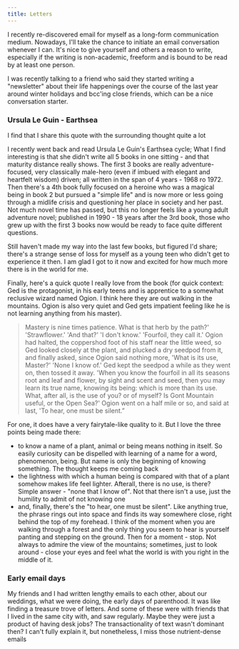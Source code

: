 ```yaml
---
title: Letters
---
```


I recently re-discovered email for myself as a long-form communication medium. Nowadays, I'll take the chance to initiate an email conversation whenever I can. It's nice to give yourself and others a reason to write, especially if the writing is non-academic, freeform and is bound to be read by at least one person.

I was recently talking to a friend who said they started writing a "newsletter" about their life happenings over the course of the last year around winter holidays and bcc'ing close friends, which can be a nice conversation starter.

### Ursula Le Guin - Earthsea

I find that I share this quote with the surrounding thought quite a lot

I recently went back and read Ursula Le Guin's Earthsea cycle; What I find interesting is that she didn't write all 5 books in one sitting - and that maturity distance really shows. The first 3 books are really adventure-focused, very classically male-hero (even if imbued with elegant and heartfelt wisdom) driven; all written in the span of 4 years - 1968 ro 1972. Then there's a 4th book fully focused on a heroine who was a magical being in book 2 but pursued a "simple life" and is now more or less going through a midlife crisis and questioning her place in society and her past. Not much novel time has passed, but this no longer feels like a young adult adventure novel; published in 1990 - 18 years after the 3rd book, those who grew up with the first 3 books now would be ready to face quite different questions.

Still haven't made my way into the last few books, but figured I'd share; there's a strange sense of loss for myself as a young teen who didn't get to experience it then. I am glad I got to it now and excited for how much more there is in the world for me.

Finally, here's a quick quote I really love from the book (for quick context: Ged is the protagonist, in his early teens and is apprentice to a somewhat reclusive wizard named Ogion. I think here they are out walking in the mountains. Ogion is also very quiet and Ged gets impatient feeling like he is not learning anything from his master).

> Mastery is nine times patience. What is that herb by the path?' 'Strawflower.' 'And that?' 'I don't know.' 'Fourfoil, they call it.' Ogion had halted, the coppershod foot of his staff near the little weed, so Ged looked closely at the plant, and plucked a dry seedpod from it, and finally asked, since Ogion said nothing more, 'What is its use, Master?' 'None I know of.' Ged kept the seedpod a while as they went on, then tossed it away. 'When you know the fourfoil in all its seasons root and leaf and flower, by sight and scent and seed, then you may learn its true name, knowing its being: which is more than its use. What, after all, is the use of you? or of myself? Is Gont Mountain useful, or the Open Sea?' Ogion went on a half mile or so, and said at last, 'To hear, one must be silent.”

For one, it does have a very fairytale-like quality to it. But I love the three points being made there:

- to know a name of a plant, animal or being means nothing in itself. So easily curiosity can be dispelled with learning of a name for a word, phenomenon, being. But name is only the beginning of knowing something. The thought keeps me coming back
- the lightness with which a human being is compared with that of a plant somehow makes life feel lighter. Afterall, there is no use, is there? Simple answer - "none that I know of". Not that there isn't a use, just the humility to admit of not knowing one
- and, finally, there's the "to hear, one must be silent". Like anything true, the phrase rings out into space and finds its way somewhere close, right behind the top of my forehead. I think of the moment when you are walking through a forest and the only thing you seem to hear is yourself panting and stepping on the ground. Then for a moment - stop. Not always to admire the view of the mountains; sometimes, just to look around - close your eyes and feel what the world is with you right in the middle of it.

### Early email days

My friends and I had written lengthy emails to each other, about our weddings, what we were doing, the early days of parenthood. It was like finding a treasure trove of letters. And some of these were with friends that I lived in the same city with, and saw regularly. Maybe they were just a product of having desk jobs? The transactionality of text wasn't dominant then? I can't fully explain it, but nonetheless, I miss those nutrient-dense emails